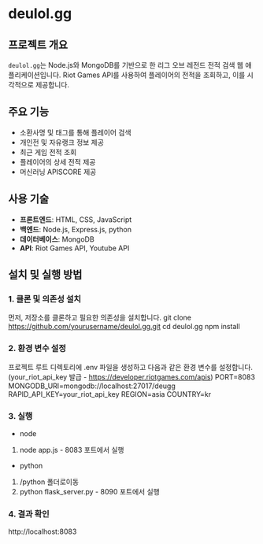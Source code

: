 # deulol.gg

## 프로젝트 개요
`deulol.gg`는 Node.js와 MongoDB를 기반으로 한 리그 오브 레전드 전적 검색 웹 애플리케이션입니다. 
Riot Games API를 사용하여 플레이어의 전적을 조회하고, 이를 시각적으로 제공합니다.

## 주요 기능
- 소환사명 및 태그를 통해 플레이어 검색
- 개인전 및 자유랭크 정보 제공
- 최근 게임 전적 조회
- 플레이어의 상세 전적 제공
- 머신러닝 APISCORE 제공

## 사용 기술
- **프론트엔드**: HTML, CSS, JavaScript
- **백엔드**: Node.js, Express.js, python
- **데이터베이스**: MongoDB
- **API**: Riot Games API, Youtube API

## 설치 및 실행 방법

### 1. 클론 및 의존성 설치
먼저, 저장소를 클론하고 필요한 의존성을 설치합니다.
git clone https://github.com/yourusername/deulol.gg.git
cd deulol.gg
npm install

### 2. 환경 변수 설정
프로젝트 루트 디렉토리에 .env 파일을 생성하고 다음과 같은 환경 변수를 설정합니다.
(your_riot_api_key 발급 - https://developer.riotgames.com/apis)
PORT=8083
MONGODB_URI=mongodb://localhost:27017/deugg
RAPID_API_KEY=your_riot_api_key
REGION=asia
COUNTRY=kr

### 3. 실행
- node
1. node app.js - 8083 포트에서 실행

- python
1. /python 폴더로이동
2. python flask_server.py - 8090 포트에서 실행

### 4. 결과 확인
http://localhost:8083
